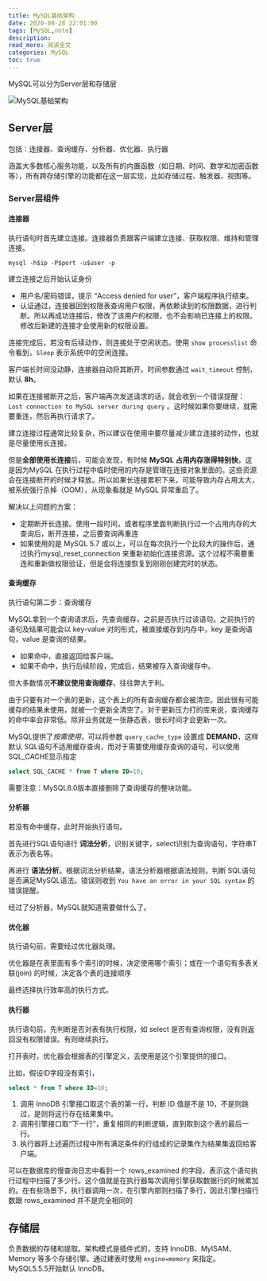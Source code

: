 ```yaml
---
title: MySQL基础架构
date: 2020-08-28 22:01:00
tags: [MySQL,note]
description: 
read_more: 阅读全文
categories: MySQL
toc: true
---
```



MySQL可以分为Server层和存储层

<!-- more -->

![MySQL基础架构](image-20200828195120728.png)


## Server层

包括：连接器、查询缓存、分析器、优化器、执行器

涵盖大多数核心服务功能，以及所有的内置函数（如日期、时间、数学和加密函数等），所有跨存储引擎的功能都在这一层实现，比如存储过程、触发器、视图等。

### Server层组件


#### 连接器

执行语句时首先建立连接。连接器负责跟客户端建立连接、获取权限、维持和管理连接。

```shell
mysql -h$ip -P$port -u$user -p
```

建立连接之后开始认证身份

+ 用户名/密码错误，提示 “Access denied for user”，客户端程序执行结束。
+ 认证通过，连接器回到权限表查询用户权限，再依赖读到的权限数据，进行判断。所以再成功连接后，修改了该用户的权限，也不会影响已连接上的权限。修改后新建的连接才会使用新的权限设置。

连接完成后，若没有后续动作，则连接处于空闲状态。使用 ``show processlist``  命令看到，`Sleep` 表示系统中的空闲连接。

客户端长时间没动静，连接器自动将其断开。时间参数通过 ``wait_timeout`` 控制，默认 **8h**。

如果在连接被断开之后，客户端再次发送请求的话，就会收到一个错误提醒： `Lost connection to MySQL server during query` 。这时候如果你要继续，就需要重连，然后再执行请求了。

建立连接过程通常比较复杂，所以建议在使用中要尽量减少建立连接的动作，也就是尽量使用长连接。

但是**全部使用长连接**后，可能会发现，有时候 **MySQL 占用内存涨得特别快**，这是因为MySQL 在执行过程中临时使用的内存是管理在连接对象里面的。这些资源会在连接断开的时候才释放。所以如果长连接累积下来，可能导致内存占用太大，被系统强行杀掉（OOM），从现象看就是 MySQL 异常重启了。

解决以上问题的方案：

+ 定期断开长连接。使用一段时间，或者程序里面判断执行过一个占用内存的大查询后，断开连接，之后要查询再重连
+ 如果使用的是 MySQL 5.7 或以上，可以在每次执行一个比较大的操作后，通过执行mysql_reset_connection 来重新初始化连接资源。这个过程不需要重连和重新做权限验证，但是会将连接恢复到刚刚创建完时的状态。

#### 查询缓存

执行语句第二步：查询缓存

MySQL拿到一个查询请求后，先查询缓存，之前是否执行过该语句。之前执行的语句及结果可能会以 key-value 对的形式，被直接缓存到内存中，key 是查询语句，value 是查询的结果。

+ 如果命中，直接返回给客户端。
+ 如果不命中，执行后续阶段，完成后，结果被存入查询缓存中。

但大多数情况**不建议使用查询缓存**，往往弊大于利。

由于只要有对一个表的更新，这个表上的所有查询缓存都会被清空。因此很有可能缓存的结果未使用，就被一个更新全清空了。对于更新压力打的库来说，查询缓存的命中率会非常低。除非业务就是一张静态表，很长时间才会更新一次。

MySQL提供了*按需使用*，可以将参数 ``query_cache_type`` 设置成 **DEMAND**，这样默认 SQL语句不适用缓存查询，而对于需要使用缓存查询的语句，可以使用SQL_CACHE显示指定

```sql
select SQL_CACHE * from T where ID=10;
```

需要注意：MySQL8.0版本直接删除了查询缓存的整块功能。

#### 分析器

若没有命中缓存，此时开始执行语句。

首先进行SQL语句进行 **词法分析**，识别关键字，select识别为查询语句，字符串T表示为表名等。

再进行 **语法分析**。根据词法分析结果，语法分析器根据语法规则，判断 SQL语句是否满足MySQL语法。错误则收到 `You have an error in your SQL syntax` 的错误提醒。

经过了分析器，MySQL就知道需要做什么了。

#### 优化器

执行语句前，需要经过优化器处理。

优化器是在表里面有多个索引的时候，决定使用哪个索引；或在一个语句有多表关联(join) 的时候，决定各个表的连接顺序

最终选择执行效率高的执行方式。

#### 执行器

执行语句前，先判断是否对表有执行权限，如 select 是否有查询权限，没有则返回没有权限错误。有则继续执行。

打开表时，优化器会根据表的引擎定义，去使用是这个引擎提供的接口。

比如，假设ID字段没有索引，

```sql
select * from T where ID=10;
```

1. 调用 InnoDB 引擎接口取这个表的第一行，判断 ID 值是不是 10，不是则跳过，是则将这行存在结果集中。
2. 调用引擎接口取“下一行”，重复相同的判断逻辑，直到取到这个表的最后一行。
3. 执行器将上述遍历过程中所有满足条件的行组成的记录集作为结果集返回给客户端。

可以在数据库的慢查询日志中看到一个 rows_examined 的字段，表示这个语句执行过程中扫描了多少行。这个值就是在执行器每次调用引擎获取数据行的时候累加的。在有些场景下，执行器调用一次，在引擎内部则扫描了多行，因此引擎扫描行数跟 rows_examined 并不是完全相同的



## 存储层

负责数据的存储和提取。架构模式是插件式的，支持 InnoDB、MyISAM、Memory 等多个存储引擎。通过建表时使用 ``engine=memory`` 来指定。MySQL5.5.5开始默认 InnoDB。
